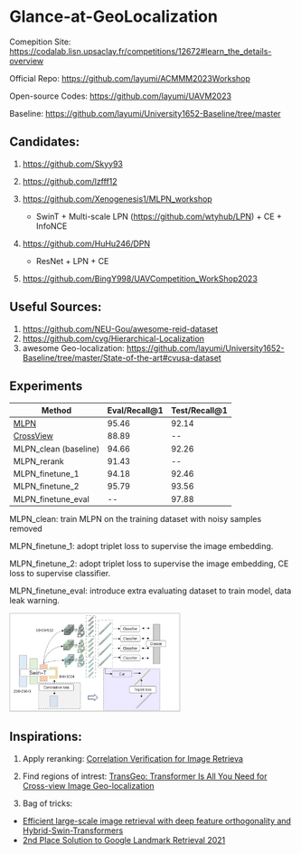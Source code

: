 # Glance-at-GeoLocalization

Comepition Site: https://codalab.lisn.upsaclay.fr/competitions/12672#learn_the_details-overview

Official Repo: https://github.com/layumi/ACMMM2023Workshop

Open-source Codes: https://github.com/layumi/UAVM2023

Baseline: https://github.com/layumi/University1652-Baseline/tree/master


## Candidates:

1. https://github.com/Skyy93

2. https://github.com/lzfff12

3. https://github.com/Xenogenesis1/MLPN_workshop
    - SwinT + Multi-scale LPN (https://github.com/wtyhub/LPN) + CE + InfoNCE

4. https://github.com/HuHu246/DPN
    - ResNet + LPN + CE

5. https://github.com/BingY998/UAVCompetition_WorkShop2023

## Useful Sources:

1. https://github.com/NEU-Gou/awesome-reid-dataset
2. https://github.com/cvg/Hierarchical-Localization
3. awesome Geo-localization: https://github.com/layumi/University1652-Baseline/tree/master/State-of-the-art#cvusa-dataset

## Experiments

| Method                    | Eval/Recall@1  | Test/Recall@1 |
| ------------------------- | -------------  | ------------- |
| [MLPN](https://github.com/Xenogenesis1/MLPN_workshop)                      | 95.46          | 92.14         |
| [CrossView](https://github.com/mode-str/crossview)                 | 88.89          | --            |
| MLPN_clean (baseline)     | 94.66          | 92.26         |
| MLPN_rerank               | 91.43          | --            |
| MLPN_finetune_1           | 94.18          | 92.46         |
| MLPN_finetune_2           | 95.79          | 93.56         |
| MLPN_finetune_eval        | --             | 97.88         |

MLPN_clean: train MLPN on the training dataset with noisy samples removed

MLPN_finetune_1: adopt triplet loss to supervise the image embedding.

MLPN_finetune_2: adopt triplet loss to supervise the image embedding, CE loss to supervise classifier.

MLPN_finetune_eval: introduce extra evaluating dataset to train model, data leak warning.

 <img src='./images/geoloc.png' width=60%>

## Inspirations:

1. Apply reranking: [Correlation Verification for Image Retrieva](https://openaccess.thecvf.com/content/CVPR2022/html/Lee_Correlation_Verification_for_Image_Retrieval_CVPR_2022_paper.html)

2. Find regions of intrest: [TransGeo: Transformer Is All You Need for Cross-view Image Geo-localization](https://openaccess.thecvf.com/content/CVPR2022/html/Zhu_TransGeo_Transformer_Is_All_You_Need_for_Cross-View_Image_Geo-Localization_CVPR_2022_paper.html)

3. Bag of tricks: 
- [Efficient large-scale image retrieval with deep feature orthogonality and Hybrid-Swin-Transformers](https://arxiv.org/abs/2110.03786)
- [2nd Place Solution to Google Landmark Retrieval 2021](https://arxiv.org/abs/2110.04294)

 
